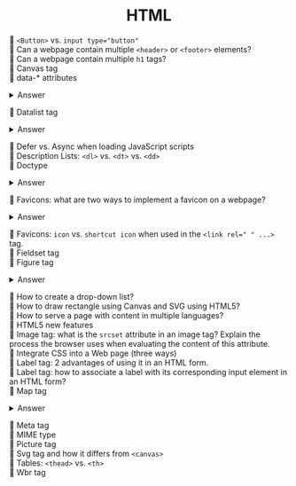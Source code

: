 <div align="center">
<h1>HTML</h1>
</div>

🌼 `<Button>` vs. `input type="button"`  
🌱 Can a webpage contain multiple `<header>` or `<footer>` elements?  
🌱 Can a webpage contain multiple `h1` tags?  
🌱 Canvas tag  
🌼 data-* attributes  

<details><summary>Answer</summary><p>

- The data-* attributes allow us to be able to make up our own HTML attributes and put our own information inside them.
- They are used to store custom data private to the page or application.
- The stored (custom) data can then be used in the page's JavaScript to create a more engaging user experience (without any Ajax calls or server-side database queries).

```html
<article
  id="electric-cars"
  data-columns="3"
  data-index-number="12314"
  data-parent="cars">
  <!-- additional content -->
</article>
```

- We can read the value of these attributes in JavaScript.

```javascript
const article = document.querySelector('#electric-cars');

article.dataset.columns // "3"
article.dataset.indexNumber // "12314"
article.dataset.parent // "cars"
```

- They can also be accessed in CSS.

```css
article[data-columns='3'] {
  width: 400px;
}
article[data-columns='4'] {
  width: 600px;
}
```

</p></details>

🌼 Datalist tag  

<details><summary>Answer</summary><p>

- The `<datalist>` tag specifies a list of pre-defined options and allows user to add more to it. It provides an autocomplete feature that allows you to get the desired options with a type-ahead.

```html
<label for="ice-cream-choice">Choose a flavor:</label>
<input list="ice-cream-flavors" id="ice-cream-choice" name="ice-cream-choice" />
<datalist id="ice-cream-flavors">
    <option value="Chocolate">
    <option value="Coconut">
    <option value="Mint">
    <option value="Strawberry">
    <option value="Vanilla">
</datalist>
```

![datalist example](../../blob/master/images/datalist.png)

</p></details>

🌼 Defer vs. Async when loading JavaScript scripts  
🌱 Description Lists: `<dl>` vs. `<dt>` vs. `<dd>`  
🌼 Doctype  

<details><summary>Answer</summary><p>

- `DOCTYPE` or Document Type Declaration is not an HTML tag; it is an instruction to the web browser about what version of HTML the page is written in.
- Using it ensures that the user agent correctly parses the HTML as you intended it.
- HTML5: `<!DOCTYPE html>`
- HTML4: `<!DOCTYPE HTML PUBLIC "-//W3C//DTD HTML 4.01 Transitional//EN" "http://www.w3.org/TR/html4/loose.dtd">`

</p></details>

🌼 Favicons: what are two ways to implement a favicon on a webpage?

<details><summary>Answer</summary><p>

1. By placing an image called `favicon.ico` in the root directory. All browsers will automatically check for this file.

2. By creating an image and linking it to the HTML using the link tag as such:

```html
<link rel="shortcut icon" type="image/png" href="img/favicon.png" />
```

or

```html
<link rel="icon" type="image/gif" href="img/favicon.gif" />
```

</p></details>

🌱 Favicons: `icon` vs. `shortcut icon` when used in the `<link rel=" " ...>` tag.  
🌱 Fieldset tag  
🌼 Figure tag  

<details><summary>Answer</summary><p>

- The HTML `<figure>` (Figure With Optional Caption) element represents self-contained content, potentially with an optional caption `<figcaption>` element. The figure, its caption, and its contents are referenced as a single unit.

```html
<figure>
  <img src="discovery.jpg" alt="Space Shuttle">
  <figcaption>NASA - Space Shuttle Discovery</figcaption>
</figure>
```

</p>
</details>

🌱 How to create a drop-down list?  
🌱 How to draw rectangle using Canvas and SVG using HTML5?  
🌱 How to serve a page with content in multiple languages?  
🌼 HTML5 new features  
🌱 Image tag: what is the `srcset` attribute in an image tag? Explain the process the browser uses when evaluating the content of this attribute.  
🌼 Integrate CSS into a Web page (three ways)  
🌼 Label tag: 2 advantages of using it in an HTML form.  
🌼 Label tag: how to associate a label with its corresponding input element in an HTML form?  
🌼 Map tag  

<details><summary>Answer</summary><p>
- The `map` tag is used to define a client-side image-map. An image-map is an image with clickable areas.
- The required name attribute of the `map` element is associated with the `usemap` attribute and creates a relationship between the image and the map.
- The `map` element contains a number of `area` elements that define the clickable areas in the image map.
- We use the `area` tag in conjunction with the shape of the clickable area [rect, circle, or poly] and coords [rect: left, top, right, bottom; circle: center-x, center-y, radius; poly: x1, y1, x2, y2, ...] attributes.

```html
<map name="primary">
  <area shape="circle" coords="75,75,75" href="left.html">
  <area shape="circle" coords="275,75,75" href="right.html">
</map>

<img usemap="#primary" src="https://placehold.it/350x150" alt="350 x 150 pic">
```

</p></details>

🌱 Meta tag  
🌱 MIME type  
🌱 Picture tag  
🌱 Svg tag and how it differs from `<canvas>`  
🌱 Tables: `<thead>` vs. `<th>`  
🌱 Wbr tag  
